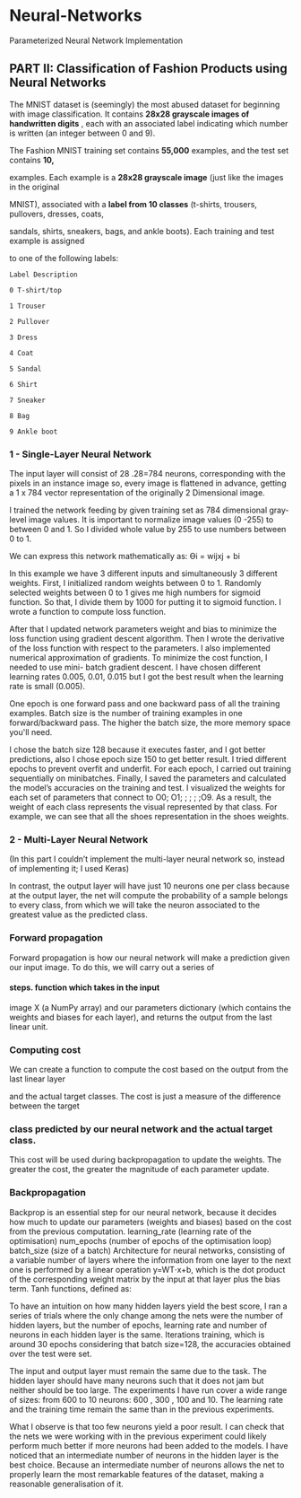 # Neural-Networks
Parameterized Neural Network Implementation
## PART II: Classification of Fashion Products using Neural Networks

The MNIST dataset is (seemingly) the most abused dataset for beginning with image
classification. It contains **28x28 grayscale images of handwritten digits** , each with an
associated label indicating which number is written (an integer between 0 and 9).

The Fashion MNIST training set contains **55,000** examples, and the test set contains **10,**

examples. Each example is a **28x28 grayscale image** (just like the images in the original

MNIST), associated with a **label from 10 classes** (t-shirts, trousers, pullovers, dresses, coats,

sandals, shirts, sneakers, bags, and ankle boots). Each training and test example is assigned

to one of the following labels:

```
Label Description
```
```
0 T-shirt/top
```
```
1 Trouser
```
```
2 Pullover
```
```
3 Dress
```
```
4 Coat
```
```
5 Sandal
```
```
6 Shirt
```
```
7 Sneaker
```
```
8 Bag
```
```
9 Ankle boot
```

### 1 - Single-Layer Neural Network

The input layer will consist
of 28 .28=784 neurons, corresponding
with the pixels in an instance image
so, every image is flattened in
advance, getting a 1 x 784 vector
representation of the originally
2 Dimensional image.

I trained the network feeding by given training set as 784 dimensional gray-level image
values. It is important to normalize image values (0 -255) to between 0 and 1. So I divided
whole value by 255 to use numbers between 0 to 1.

We can express this network mathematically as: Ɵi = wijxj + bi

In this example we have 3 different
inputs and simultaneously 3 different
weights.
First, I initialized random weights
between 0 to 1. Randomly selected
weights between 0 to 1 gives me high
numbers for sigmoid function. So
that, I divide them by 1000 for putting
it to sigmoid function.
I wrote a function to compute loss
function.

After that I updated network parameters weight and bias to minimize the loss function using
gradient descent algorithm.
Then I wrote the derivative of the loss
function with respect to the parameters. I
also implemented numerical
approximation of gradients. To minimize
the cost function, I needed to use mini-
batch gradient descent.
I have chosen different learning rates
0.005, 0.01, 0.015 but I got the best result
when the learning rate is small (0.005).


One epoch is one forward pass and one backward pass of all the training examples.
Batch size is the number of training examples in one forward/backward pass. The higher the
batch size, the more memory space you'll need.

I chose the batch size 128 because it executes faster, and I got better predictions, also I
chose epoch size 150 to get better result. I tried different epochs to prevent overfit and
underfit.
For each epoch, I carried out training sequentially on minibatches. Finally, I saved the
parameters and calculated the model’s accuracies on the training and test.
I visualized the weights for each set of parameters that connect to O0; O1; ; ; ; ;O9.
As a result, the weight of each class represents the visual represented by that class. For
example, we can see that all the shoes representation in the shoes weights.

### 2 - Multi-Layer Neural Network

(In this part I couldn’t implement the multi-layer neural network so, instead of implementing
it; I used Keras)

In contrast, the output layer will
have just 10 neurons one per class
because at the output layer, the
net will compute the probability of
a sample belongs to every class,
from which we will take the
neuron associated to the greatest
value as the predicted class.
### Forward propagation


Forward propagation is how our neural
network will make a prediction given our input
image. To do this, we will carry out a series of

#### steps. function which takes in the input


image X (a NumPy array) and
our parameters dictionary (which contains the
weights and biases for each layer), and returns
the output from the last linear unit.


### Computing cost

We can create a function to compute the cost based on the output from the last linear layer

and the actual target classes. The cost is just a measure of the difference between the target

### class predicted by our neural network and the actual target class.


This cost will be used during backpropagation to update the weights. The greater the cost,
the greater the magnitude of each parameter update.

### Backpropagation


Backprop is an essential step for our neural network, because it decides how much to
update our parameters (weights and biases) based on the cost from the previous
computation.
learning_rate (learning rate of the optimisation)
num_epochs (number of epochs of the optimisation loop)
batch_size (size of a batch)
Architecture for neural networks, consisting of a variable number of layers where the
information from one layer to the next one is performed by a linear operation y=WT⋅x+b,
which is the dot product of the corresponding weight matrix by the input at that layer plus
the bias term. Tanh functions, defined as:

To have an intuition on how many hidden layers yield the best score, I ran a series of trials
where the only change among the nets were the number of hidden layers, but the number
of epochs, learning rate and number of neurons in each hidden layer is the same. Iterations
training, which is around 30 epochs considering that batch size=128, the accuracies obtained
over the test were set.

The input and output layer must remain the same due to the task. The hidden layer should
have many neurons such that it does not jam but neither should be too large.
The experiments I have run cover a wide range of sizes: from 600 to 10 neurons: 600 , 300 ,
100 and 10. The learning rate and the training time remain the same than in the previous
experiments.

What I observe is that too few neurons yield a poor result. I can check that the nets we were
working with in the previous experiment could likely perform much better if more neurons
had been added to the models. I have noticed that an intermediate number of neurons in
the hidden layer is the best choice. Because an intermediate number of neurons allows the
net to properly learn the most remarkable features of the dataset, making a reasonable
generalisation of it.
